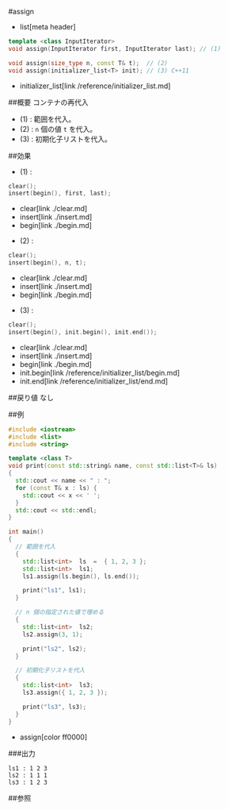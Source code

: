 #assign
* list[meta header]

```cpp
template <class InputIterator>
void assign(InputIterator first, InputIterator last); // (1)

void assign(size_type n, const T& t);  // (2)
void assign(initializer_list<T> init); // (3) C++11
```
* initializer_list[link /reference/initializer_list.md]

##概要
コンテナの再代入

- (1) : 範囲を代入。
- (2) : `n` 個の値 `t` を代入。
- (3) : 初期化子リストを代入。


##効果
- (1) :

```cpp
clear();
insert(begin(), first, last);
```
* clear[link ./clear.md]
* insert[link ./insert.md]
* begin[link ./begin.md]


- (2) :

```cpp
clear();
insert(begin(), n, t);
```
* clear[link ./clear.md]
* insert[link ./insert.md]
* begin[link ./begin.md]


- (3) :

```cpp
clear();
insert(begin(), init.begin(), init.end());
```
* clear[link ./clear.md]
* insert[link ./insert.md]
* begin[link ./begin.md]
* init.begin[link /reference/initializer_list/begin.md]
* init.end[link /reference/initializer_list/end.md]


##戻り値
なし


##例
```cpp
#include <iostream>
#include <list>
#include <string>

template <class T>
void print(const std::string& name, const std::list<T>& ls)
{
  std::cout << name << " : ";
  for (const T& x : ls) {
    std::cout << x << ' ';
  }
  std::cout << std::endl;
}

int main()
{
  // 範囲を代入
  {
    std::list<int>  ls  =  { 1, 2, 3 };
    std::list<int>  ls1;
    ls1.assign(ls.begin(), ls.end());

    print("ls1", ls1);
  }

  // n 個の指定された値で埋める
  {
    std::list<int>  ls2;
    ls2.assign(3, 1);

    print("ls2", ls2);
  }

  // 初期化子リストを代入
  {
    std::list<int>  ls3;
    ls3.assign({ 1, 2, 3 });

    print("ls3", ls3);
  }
}
```
* assign[color ff0000]

###出力
```
ls1 : 1 2 3 
ls2 : 1 1 1 
ls3 : 1 2 3 
```

##参照


